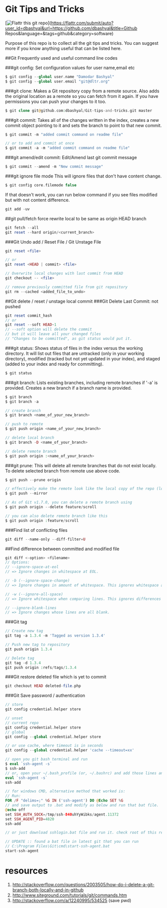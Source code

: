 Git Tips and Tricks
===================

[![Flattr this git repo](http://api.flattr.com/button/flattr-badge-large.png)](https://flattr.com/submit/auto?user_id=dbashyal&url=https://github.com/dbashyal&title=Github Repos&language=&tags=github&category=software)

Purpose of this repo is to collect all the git tips and tricks. You can suggest more if you know anything useful that can be listed here.

##Git Frequently used and useful command line codes

###git config: 
Set configuration values for user name,email etc
```php
$ git config --global user.name "Damodar Bashyal"
$ git config --global user.email "git@dltr.org"
```

###git clone: 
Makes a Git repository copy from a remote source. Also adds the original location as a remote so you can fetch from it again. If you have permissions you can push your changes to it too.
```php
$ git clone git@github.com:dbashyal/Git-tips-and-tricks.git master
```

###git commit:
Takes all of the changes written in the index, creates a new commit object pointing to it and sets the branch to point to that new commit.
```php
$ git commit -m "added commit command on readme file"

// or to add and commit at once
$ git commit -a -m "added commit command on readme file"
```

###git amend/edit commit:
Edit/Amend last git commit message
```php
$ git commit --amend -m "New commit message"
```

###git ignore file mode
This will ignore files that don't have content change.
```php
$ git config core.filemode false
```
If that doesn't work, you can run below command if you see files modified but with not content difference.
```php
git add -uv
```

##git pull/fetch force rewrite local to be same as origin HEAD branch
```php
git fetch --all
git reset --hard origin/<current_branch>
```

###Git Undo add / Reset File / Git Unstage File
```php
git reset <file>

// or
git reset <HEAD | commit> <file>

// Overwrite local changes with last commit from HEAD
git checkout -- <file>

// remove previously committed file from git repository
git rm --cached <added_file_to_undo>
```

##Git delete / reset / unstage local commit
###Git Delete Last Commit: not pushed
```php
git reset commit_hash
// or
git reset --soft HEAD~1
// --soft option will delete the commit 
// but it will leave all your changed files 
// "Changes to be committed", as git status would put it.
```

###git status:
Shows status of files in the index versus the working directory. It will list out files that are untracked (only in your working directory), modified (tracked but not yet updated in your index), and staged (added to your index and ready for committing).
```php
$ git status
```

###git branch:
Lists existing branches, including remote branches if '-a' is provided. Creates a new branch if a branch name is provided.
```php
$ git branch
$ git branch -a

// create branch
$ git branch <name_of_your_new_branch>

// push to remote
$ git push origin <name_of_your_new_branch>

// delete local branch
$ git branch -D <name_of_your_branch>

// delete remote branch
$ git push origin :<name_of_your_branch>
```

###git prune:
This will delete all remote branches that do not exist locally. To delete selected branch from remote use above code.
```php
$ git push --prune origin

// effectively make the remote look like the local copy of the repo (local heads, remotes and tags are mirrored on remote)
$ git push --mirror

// As of Git v1.7.0, you can delete a remote branch using
$ git push origin --delete feature/scroll

// you can also delete remote branch like this
$ git push origin :feature/scroll
```

###Find list of conflicting files
```php
git diff --name-only --diff-filter=U
```

##Find difference between committed and modified file
```php
git diff <-option> <filename>
// Options:
// --ignore-space-at-eol
// => Ignore changes in whitespace at EOL.

// -b (--ignore-space-change)
// => Ignore changes in amount of whitespace. This ignores whitespace at line end, and considers all other sequences of one or more whitespace characters to be equivalent.

// -w (--ignore-all-space)
// => Ignore whitespace when comparing lines. This ignores differences even if one line has whitespace where the other line has none.

// --ignore-blank-lines
// => Ignore changes whose lines are all blank.
```

###Git tag
```php
// Create new tag
git tag -a 1.3.4 -m 'Tagged as version 1.3.4'

// Push new tag to repository
git push origin 1.3.4

// Delete tag
git tag -d 1.3.4
git push origin :refs/tags/1.3.4
```

###Git restore deleted file which is yet to commit
```php
git checkout HEAD deleted-file.php
```

###Git Save password / authentication
```php
// store
git config credential.helper store

// unset
// current repo
git config credential.helper store
// global
git config --global credential.helper store

// or use cache, where timeout is in seconds
git config --global credential.helper 'cache --timeout=xx'

// open you git bash terminal and run
$ eval `ssh-agent -s`
$ ssh-add
// or, open your ~/.bash_profile (or, ~/.bashrc) and add those lines and open new bash window, you will have to enter pass phrase only once.
eval `ssh-agent -s`
ssh-add

// for windows CMD, alternative method that worked is:
// Run: 
FOR /F "delims=;" %G IN ('ssh-agent') DO @Echo SET %G
// and save output to .bat and modify as below and run that bat file.
@echo off
set SSH_AUTH_SOCK=/tmp/ssh-840uhYyWibks/agent.11372
set SSH_AGENT_PID=4820
ssh-add

// or just download sshlogin.bat file and run it. check root of this repo for the file.

// UPDATE :: found a bat file in latest git that you can run
// C:\Program Files\Git\cmd\start-ssh-agent.bat
start-ssh-agent
```


# resources
1. http://stackoverflow.com/questions/2003505/how-do-i-delete-a-git-branch-both-locally-and-in-github
2. http://www.siteground.com/tutorials/git/commands.htm
3. http://stackoverflow.com/a/12240995/534525 (save pwd)
